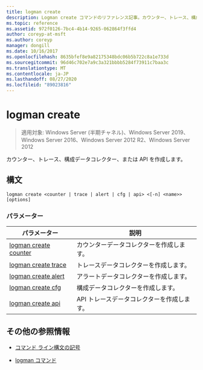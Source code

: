 ```yaml
---
title: logman create
description: Logman create コマンドのリファレンス記事。カウンター、トレース、構成データコレクター、または API を作成します。
ms.topic: reference
ms.assetid: 972f0126-7bc4-4b14-9265-062864f3ffd4
author: coreyp-at-msft
ms.author: coreyp
manager: dongill
ms.date: 10/16/2017
ms.openlocfilehash: 8635bfef8e9a82175348bdc06b5b722c8a1e733d
ms.sourcegitcommit: 96d46c702e7a9c3a321bbbb5284f73911c7baa3c
ms.translationtype: MT
ms.contentlocale: ja-JP
ms.lasthandoff: 08/27/2020
ms.locfileid: "89023816"
---
```

# <a name="logman-create"></a>logman create

> 適用対象: Windows Server (半期チャネル)、Windows Server 2019、Windows Server 2016、Windows Server 2012 R2、Windows Server 2012

カウンター、トレース、構成データコレクター、または API を作成します。

## <a name="syntax"></a>構文

```
logman create <counter | trace | alert | cfg | api> <[-n] <name>> [options]
```

### <a name="parameters"></a>パラメーター

| パラメーター | 説明 |
| --------- | ----------- |
| [logman create counter](logman-create-counter.md) | カウンターデータコレクターを作成します。 |
| [logman create trace](logman-create-trace.md) | トレースデータコレクターを作成します。 |
| [logman create alert](logman-create-alert.md) | アラートデータコレクターを作成します。 |
| [logman create cfg](logman-create-cfg.md) | 構成データコレクターを作成します。 |
| [logman create api](logman-create-api.md) | API トレースデータコレクターを作成します。 |

## <a name="additional-references"></a>その他の参照情報

- [コマンド ライン構文の記号](command-line-syntax-key.md)

- [logman コマンド](logman.md)